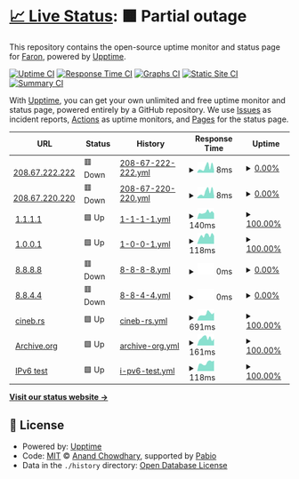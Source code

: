 # [📈 Live Status](https://FaronFaron.github.io/upptime): <!--live status--> **🟧 Partial outage**

This repository contains the open-source uptime monitor and status page for [Faron](Faron.com), powered by [Upptime](https://github.com/upptime/upptime).

[![Uptime CI](https://github.com/FaronFaron/upptime/workflows/Uptime%20CI/badge.svg)](https://github.com/FaronFaron/upptime/actions?query=workflow%3A%22Uptime+CI%22)
[![Response Time CI](https://github.com/FaronFaron/upptime/workflows/Response%20Time%20CI/badge.svg)](https://github.com/FaronFaron/upptime/actions?query=workflow%3A%22Response+Time+CI%22)
[![Graphs CI](https://github.com/FaronFaron/upptime/workflows/Graphs%20CI/badge.svg)](https://github.com/FaronFaron/upptime/actions?query=workflow%3A%22Graphs+CI%22)
[![Static Site CI](https://github.com/FaronFaron/upptime/workflows/Static%20Site%20CI/badge.svg)](https://github.com/FaronFaron/upptime/actions?query=workflow%3A%22Static+Site+CI%22)
[![Summary CI](https://github.com/FaronFaron/upptime/workflows/Summary%20CI/badge.svg)](https://github.com/FaronFaron/upptime/actions?query=workflow%3A%22Summary+CI%22)

With [Upptime](https://upptime.js.org), you can get your own unlimited and free uptime monitor and status page, powered entirely by a GitHub repository. We use [Issues](https://github.com/FaronFaron/upptime/issues) as incident reports, [Actions](https://github.com/FaronFaron/upptime/actions) as uptime monitors, and [Pages](https://FaronFaron.github.io/upptime) for the status page.

<!--start: status pages-->
<!-- This summary is generated by Upptime (https://github.com/upptime/upptime) -->
<!-- Do not edit this manually, your changes will be overwritten -->
<!-- prettier-ignore -->
| URL | Status | History | Response Time | Uptime |
| --- | ------ | ------- | ------------- | ------ |
| <img alt="" src="https://icons.duckduckgo.com/ip3/null.ico" height="13"> [208.67.222.222](208.67.222.222) | 🟥 Down | [208-67-222-222.yml](https://github.com/FaronFaron/upptime/commits/HEAD/history/208-67-222-222.yml) | <details><summary><img alt="Response time graph" src="./graphs/208-67-222-222/response-time-week.png" height="20"> 8ms</summary><br><a href="https://FaronFaron.github.io/upptime/history/208-67-222-222"><img alt="Response time 7" src="https://img.shields.io/endpoint?url=https%3A%2F%2Fraw.githubusercontent.com%2FFaronFaron%2Fupptime%2FHEAD%2Fapi%2F208-67-222-222%2Fresponse-time.json"></a><br><a href="https://FaronFaron.github.io/upptime/history/208-67-222-222"><img alt="24-hour response time 4" src="https://img.shields.io/endpoint?url=https%3A%2F%2Fraw.githubusercontent.com%2FFaronFaron%2Fupptime%2FHEAD%2Fapi%2F208-67-222-222%2Fresponse-time-day.json"></a><br><a href="https://FaronFaron.github.io/upptime/history/208-67-222-222"><img alt="7-day response time 8" src="https://img.shields.io/endpoint?url=https%3A%2F%2Fraw.githubusercontent.com%2FFaronFaron%2Fupptime%2FHEAD%2Fapi%2F208-67-222-222%2Fresponse-time-week.json"></a><br><a href="https://FaronFaron.github.io/upptime/history/208-67-222-222"><img alt="30-day response time 8" src="https://img.shields.io/endpoint?url=https%3A%2F%2Fraw.githubusercontent.com%2FFaronFaron%2Fupptime%2FHEAD%2Fapi%2F208-67-222-222%2Fresponse-time-month.json"></a><br><a href="https://FaronFaron.github.io/upptime/history/208-67-222-222"><img alt="1-year response time 7" src="https://img.shields.io/endpoint?url=https%3A%2F%2Fraw.githubusercontent.com%2FFaronFaron%2Fupptime%2FHEAD%2Fapi%2F208-67-222-222%2Fresponse-time-year.json"></a></details> | <details><summary><a href="https://FaronFaron.github.io/upptime/history/208-67-222-222">0.00%</a></summary><a href="https://FaronFaron.github.io/upptime/history/208-67-222-222"><img alt="All-time uptime 0.00%" src="https://img.shields.io/endpoint?url=https%3A%2F%2Fraw.githubusercontent.com%2FFaronFaron%2Fupptime%2FHEAD%2Fapi%2F208-67-222-222%2Fuptime.json"></a><br><a href="https://FaronFaron.github.io/upptime/history/208-67-222-222"><img alt="24-hour uptime 0.00%" src="https://img.shields.io/endpoint?url=https%3A%2F%2Fraw.githubusercontent.com%2FFaronFaron%2Fupptime%2FHEAD%2Fapi%2F208-67-222-222%2Fuptime-day.json"></a><br><a href="https://FaronFaron.github.io/upptime/history/208-67-222-222"><img alt="7-day uptime 0.00%" src="https://img.shields.io/endpoint?url=https%3A%2F%2Fraw.githubusercontent.com%2FFaronFaron%2Fupptime%2FHEAD%2Fapi%2F208-67-222-222%2Fuptime-week.json"></a><br><a href="https://FaronFaron.github.io/upptime/history/208-67-222-222"><img alt="30-day uptime 1.38%" src="https://img.shields.io/endpoint?url=https%3A%2F%2Fraw.githubusercontent.com%2FFaronFaron%2Fupptime%2FHEAD%2Fapi%2F208-67-222-222%2Fuptime-month.json"></a><br><a href="https://FaronFaron.github.io/upptime/history/208-67-222-222"><img alt="1-year uptime 0.00%" src="https://img.shields.io/endpoint?url=https%3A%2F%2Fraw.githubusercontent.com%2FFaronFaron%2Fupptime%2FHEAD%2Fapi%2F208-67-222-222%2Fuptime-year.json"></a></details>
| <img alt="" src="https://icons.duckduckgo.com/ip3/null.ico" height="13"> [208.67.220.220](208.67.220.220) | 🟥 Down | [208-67-220-220.yml](https://github.com/FaronFaron/upptime/commits/HEAD/history/208-67-220-220.yml) | <details><summary><img alt="Response time graph" src="./graphs/208-67-220-220/response-time-week.png" height="20"> 8ms</summary><br><a href="https://FaronFaron.github.io/upptime/history/208-67-220-220"><img alt="Response time 50" src="https://img.shields.io/endpoint?url=https%3A%2F%2Fraw.githubusercontent.com%2FFaronFaron%2Fupptime%2FHEAD%2Fapi%2F208-67-220-220%2Fresponse-time.json"></a><br><a href="https://FaronFaron.github.io/upptime/history/208-67-220-220"><img alt="24-hour response time 3" src="https://img.shields.io/endpoint?url=https%3A%2F%2Fraw.githubusercontent.com%2FFaronFaron%2Fupptime%2FHEAD%2Fapi%2F208-67-220-220%2Fresponse-time-day.json"></a><br><a href="https://FaronFaron.github.io/upptime/history/208-67-220-220"><img alt="7-day response time 8" src="https://img.shields.io/endpoint?url=https%3A%2F%2Fraw.githubusercontent.com%2FFaronFaron%2Fupptime%2FHEAD%2Fapi%2F208-67-220-220%2Fresponse-time-week.json"></a><br><a href="https://FaronFaron.github.io/upptime/history/208-67-220-220"><img alt="30-day response time 49" src="https://img.shields.io/endpoint?url=https%3A%2F%2Fraw.githubusercontent.com%2FFaronFaron%2Fupptime%2FHEAD%2Fapi%2F208-67-220-220%2Fresponse-time-month.json"></a><br><a href="https://FaronFaron.github.io/upptime/history/208-67-220-220"><img alt="1-year response time 50" src="https://img.shields.io/endpoint?url=https%3A%2F%2Fraw.githubusercontent.com%2FFaronFaron%2Fupptime%2FHEAD%2Fapi%2F208-67-220-220%2Fresponse-time-year.json"></a></details> | <details><summary><a href="https://FaronFaron.github.io/upptime/history/208-67-220-220">0.00%</a></summary><a href="https://FaronFaron.github.io/upptime/history/208-67-220-220"><img alt="All-time uptime 0.00%" src="https://img.shields.io/endpoint?url=https%3A%2F%2Fraw.githubusercontent.com%2FFaronFaron%2Fupptime%2FHEAD%2Fapi%2F208-67-220-220%2Fuptime.json"></a><br><a href="https://FaronFaron.github.io/upptime/history/208-67-220-220"><img alt="24-hour uptime 0.00%" src="https://img.shields.io/endpoint?url=https%3A%2F%2Fraw.githubusercontent.com%2FFaronFaron%2Fupptime%2FHEAD%2Fapi%2F208-67-220-220%2Fuptime-day.json"></a><br><a href="https://FaronFaron.github.io/upptime/history/208-67-220-220"><img alt="7-day uptime 0.00%" src="https://img.shields.io/endpoint?url=https%3A%2F%2Fraw.githubusercontent.com%2FFaronFaron%2Fupptime%2FHEAD%2Fapi%2F208-67-220-220%2Fuptime-week.json"></a><br><a href="https://FaronFaron.github.io/upptime/history/208-67-220-220"><img alt="30-day uptime 1.38%" src="https://img.shields.io/endpoint?url=https%3A%2F%2Fraw.githubusercontent.com%2FFaronFaron%2Fupptime%2FHEAD%2Fapi%2F208-67-220-220%2Fuptime-month.json"></a><br><a href="https://FaronFaron.github.io/upptime/history/208-67-220-220"><img alt="1-year uptime 0.00%" src="https://img.shields.io/endpoint?url=https%3A%2F%2Fraw.githubusercontent.com%2FFaronFaron%2Fupptime%2FHEAD%2Fapi%2F208-67-220-220%2Fuptime-year.json"></a></details>
| <img alt="" src="https://icons.duckduckgo.com/ip3/null.ico" height="13"> [1.1.1.1](1.1.1.1) | 🟩 Up | [1-1-1-1.yml](https://github.com/FaronFaron/upptime/commits/HEAD/history/1-1-1-1.yml) | <details><summary><img alt="Response time graph" src="./graphs/1-1-1-1/response-time-week.png" height="20"> 140ms</summary><br><a href="https://FaronFaron.github.io/upptime/history/1-1-1-1"><img alt="Response time 169" src="https://img.shields.io/endpoint?url=https%3A%2F%2Fraw.githubusercontent.com%2FFaronFaron%2Fupptime%2FHEAD%2Fapi%2F1-1-1-1%2Fresponse-time.json"></a><br><a href="https://FaronFaron.github.io/upptime/history/1-1-1-1"><img alt="24-hour response time 119" src="https://img.shields.io/endpoint?url=https%3A%2F%2Fraw.githubusercontent.com%2FFaronFaron%2Fupptime%2FHEAD%2Fapi%2F1-1-1-1%2Fresponse-time-day.json"></a><br><a href="https://FaronFaron.github.io/upptime/history/1-1-1-1"><img alt="7-day response time 140" src="https://img.shields.io/endpoint?url=https%3A%2F%2Fraw.githubusercontent.com%2FFaronFaron%2Fupptime%2FHEAD%2Fapi%2F1-1-1-1%2Fresponse-time-week.json"></a><br><a href="https://FaronFaron.github.io/upptime/history/1-1-1-1"><img alt="30-day response time 156" src="https://img.shields.io/endpoint?url=https%3A%2F%2Fraw.githubusercontent.com%2FFaronFaron%2Fupptime%2FHEAD%2Fapi%2F1-1-1-1%2Fresponse-time-month.json"></a><br><a href="https://FaronFaron.github.io/upptime/history/1-1-1-1"><img alt="1-year response time 169" src="https://img.shields.io/endpoint?url=https%3A%2F%2Fraw.githubusercontent.com%2FFaronFaron%2Fupptime%2FHEAD%2Fapi%2F1-1-1-1%2Fresponse-time-year.json"></a></details> | <details><summary><a href="https://FaronFaron.github.io/upptime/history/1-1-1-1">100.00%</a></summary><a href="https://FaronFaron.github.io/upptime/history/1-1-1-1"><img alt="All-time uptime 100.00%" src="https://img.shields.io/endpoint?url=https%3A%2F%2Fraw.githubusercontent.com%2FFaronFaron%2Fupptime%2FHEAD%2Fapi%2F1-1-1-1%2Fuptime.json"></a><br><a href="https://FaronFaron.github.io/upptime/history/1-1-1-1"><img alt="24-hour uptime 100.00%" src="https://img.shields.io/endpoint?url=https%3A%2F%2Fraw.githubusercontent.com%2FFaronFaron%2Fupptime%2FHEAD%2Fapi%2F1-1-1-1%2Fuptime-day.json"></a><br><a href="https://FaronFaron.github.io/upptime/history/1-1-1-1"><img alt="7-day uptime 100.00%" src="https://img.shields.io/endpoint?url=https%3A%2F%2Fraw.githubusercontent.com%2FFaronFaron%2Fupptime%2FHEAD%2Fapi%2F1-1-1-1%2Fuptime-week.json"></a><br><a href="https://FaronFaron.github.io/upptime/history/1-1-1-1"><img alt="30-day uptime 100.00%" src="https://img.shields.io/endpoint?url=https%3A%2F%2Fraw.githubusercontent.com%2FFaronFaron%2Fupptime%2FHEAD%2Fapi%2F1-1-1-1%2Fuptime-month.json"></a><br><a href="https://FaronFaron.github.io/upptime/history/1-1-1-1"><img alt="1-year uptime 100.00%" src="https://img.shields.io/endpoint?url=https%3A%2F%2Fraw.githubusercontent.com%2FFaronFaron%2Fupptime%2FHEAD%2Fapi%2F1-1-1-1%2Fuptime-year.json"></a></details>
| <img alt="" src="https://icons.duckduckgo.com/ip3/null.ico" height="13"> [1.0.0.1](1.0.0.1) | 🟩 Up | [1-0-0-1.yml](https://github.com/FaronFaron/upptime/commits/HEAD/history/1-0-0-1.yml) | <details><summary><img alt="Response time graph" src="./graphs/1-0-0-1/response-time-week.png" height="20"> 118ms</summary><br><a href="https://FaronFaron.github.io/upptime/history/1-0-0-1"><img alt="Response time 108" src="https://img.shields.io/endpoint?url=https%3A%2F%2Fraw.githubusercontent.com%2FFaronFaron%2Fupptime%2FHEAD%2Fapi%2F1-0-0-1%2Fresponse-time.json"></a><br><a href="https://FaronFaron.github.io/upptime/history/1-0-0-1"><img alt="24-hour response time 113" src="https://img.shields.io/endpoint?url=https%3A%2F%2Fraw.githubusercontent.com%2FFaronFaron%2Fupptime%2FHEAD%2Fapi%2F1-0-0-1%2Fresponse-time-day.json"></a><br><a href="https://FaronFaron.github.io/upptime/history/1-0-0-1"><img alt="7-day response time 118" src="https://img.shields.io/endpoint?url=https%3A%2F%2Fraw.githubusercontent.com%2FFaronFaron%2Fupptime%2FHEAD%2Fapi%2F1-0-0-1%2Fresponse-time-week.json"></a><br><a href="https://FaronFaron.github.io/upptime/history/1-0-0-1"><img alt="30-day response time 114" src="https://img.shields.io/endpoint?url=https%3A%2F%2Fraw.githubusercontent.com%2FFaronFaron%2Fupptime%2FHEAD%2Fapi%2F1-0-0-1%2Fresponse-time-month.json"></a><br><a href="https://FaronFaron.github.io/upptime/history/1-0-0-1"><img alt="1-year response time 108" src="https://img.shields.io/endpoint?url=https%3A%2F%2Fraw.githubusercontent.com%2FFaronFaron%2Fupptime%2FHEAD%2Fapi%2F1-0-0-1%2Fresponse-time-year.json"></a></details> | <details><summary><a href="https://FaronFaron.github.io/upptime/history/1-0-0-1">100.00%</a></summary><a href="https://FaronFaron.github.io/upptime/history/1-0-0-1"><img alt="All-time uptime 100.00%" src="https://img.shields.io/endpoint?url=https%3A%2F%2Fraw.githubusercontent.com%2FFaronFaron%2Fupptime%2FHEAD%2Fapi%2F1-0-0-1%2Fuptime.json"></a><br><a href="https://FaronFaron.github.io/upptime/history/1-0-0-1"><img alt="24-hour uptime 100.00%" src="https://img.shields.io/endpoint?url=https%3A%2F%2Fraw.githubusercontent.com%2FFaronFaron%2Fupptime%2FHEAD%2Fapi%2F1-0-0-1%2Fuptime-day.json"></a><br><a href="https://FaronFaron.github.io/upptime/history/1-0-0-1"><img alt="7-day uptime 100.00%" src="https://img.shields.io/endpoint?url=https%3A%2F%2Fraw.githubusercontent.com%2FFaronFaron%2Fupptime%2FHEAD%2Fapi%2F1-0-0-1%2Fuptime-week.json"></a><br><a href="https://FaronFaron.github.io/upptime/history/1-0-0-1"><img alt="30-day uptime 100.00%" src="https://img.shields.io/endpoint?url=https%3A%2F%2Fraw.githubusercontent.com%2FFaronFaron%2Fupptime%2FHEAD%2Fapi%2F1-0-0-1%2Fuptime-month.json"></a><br><a href="https://FaronFaron.github.io/upptime/history/1-0-0-1"><img alt="1-year uptime 100.00%" src="https://img.shields.io/endpoint?url=https%3A%2F%2Fraw.githubusercontent.com%2FFaronFaron%2Fupptime%2FHEAD%2Fapi%2F1-0-0-1%2Fuptime-year.json"></a></details>
| <img alt="" src="https://icons.duckduckgo.com/ip3/null.ico" height="13"> [8.8.8.8](8.8.8.8) | 🟥 Down | [8-8-8-8.yml](https://github.com/FaronFaron/upptime/commits/HEAD/history/8-8-8-8.yml) | <details><summary><img alt="Response time graph" src="./graphs/8-8-8-8/response-time-week.png" height="20"> 0ms</summary><br><a href="https://FaronFaron.github.io/upptime/history/8-8-8-8"><img alt="Response time 0" src="https://img.shields.io/endpoint?url=https%3A%2F%2Fraw.githubusercontent.com%2FFaronFaron%2Fupptime%2FHEAD%2Fapi%2F8-8-8-8%2Fresponse-time.json"></a><br><a href="https://FaronFaron.github.io/upptime/history/8-8-8-8"><img alt="24-hour response time 0" src="https://img.shields.io/endpoint?url=https%3A%2F%2Fraw.githubusercontent.com%2FFaronFaron%2Fupptime%2FHEAD%2Fapi%2F8-8-8-8%2Fresponse-time-day.json"></a><br><a href="https://FaronFaron.github.io/upptime/history/8-8-8-8"><img alt="7-day response time 0" src="https://img.shields.io/endpoint?url=https%3A%2F%2Fraw.githubusercontent.com%2FFaronFaron%2Fupptime%2FHEAD%2Fapi%2F8-8-8-8%2Fresponse-time-week.json"></a><br><a href="https://FaronFaron.github.io/upptime/history/8-8-8-8"><img alt="30-day response time 0" src="https://img.shields.io/endpoint?url=https%3A%2F%2Fraw.githubusercontent.com%2FFaronFaron%2Fupptime%2FHEAD%2Fapi%2F8-8-8-8%2Fresponse-time-month.json"></a><br><a href="https://FaronFaron.github.io/upptime/history/8-8-8-8"><img alt="1-year response time 0" src="https://img.shields.io/endpoint?url=https%3A%2F%2Fraw.githubusercontent.com%2FFaronFaron%2Fupptime%2FHEAD%2Fapi%2F8-8-8-8%2Fresponse-time-year.json"></a></details> | <details><summary><a href="https://FaronFaron.github.io/upptime/history/8-8-8-8">0.00%</a></summary><a href="https://FaronFaron.github.io/upptime/history/8-8-8-8"><img alt="All-time uptime 0.00%" src="https://img.shields.io/endpoint?url=https%3A%2F%2Fraw.githubusercontent.com%2FFaronFaron%2Fupptime%2FHEAD%2Fapi%2F8-8-8-8%2Fuptime.json"></a><br><a href="https://FaronFaron.github.io/upptime/history/8-8-8-8"><img alt="24-hour uptime 0.00%" src="https://img.shields.io/endpoint?url=https%3A%2F%2Fraw.githubusercontent.com%2FFaronFaron%2Fupptime%2FHEAD%2Fapi%2F8-8-8-8%2Fuptime-day.json"></a><br><a href="https://FaronFaron.github.io/upptime/history/8-8-8-8"><img alt="7-day uptime 0.00%" src="https://img.shields.io/endpoint?url=https%3A%2F%2Fraw.githubusercontent.com%2FFaronFaron%2Fupptime%2FHEAD%2Fapi%2F8-8-8-8%2Fuptime-week.json"></a><br><a href="https://FaronFaron.github.io/upptime/history/8-8-8-8"><img alt="30-day uptime 1.38%" src="https://img.shields.io/endpoint?url=https%3A%2F%2Fraw.githubusercontent.com%2FFaronFaron%2Fupptime%2FHEAD%2Fapi%2F8-8-8-8%2Fuptime-month.json"></a><br><a href="https://FaronFaron.github.io/upptime/history/8-8-8-8"><img alt="1-year uptime 0.00%" src="https://img.shields.io/endpoint?url=https%3A%2F%2Fraw.githubusercontent.com%2FFaronFaron%2Fupptime%2FHEAD%2Fapi%2F8-8-8-8%2Fuptime-year.json"></a></details>
| <img alt="" src="https://icons.duckduckgo.com/ip3/null.ico" height="13"> [8.8.4.4](8.8.4.4) | 🟥 Down | [8-8-4-4.yml](https://github.com/FaronFaron/upptime/commits/HEAD/history/8-8-4-4.yml) | <details><summary><img alt="Response time graph" src="./graphs/8-8-4-4/response-time-week.png" height="20"> 0ms</summary><br><a href="https://FaronFaron.github.io/upptime/history/8-8-4-4"><img alt="Response time 0" src="https://img.shields.io/endpoint?url=https%3A%2F%2Fraw.githubusercontent.com%2FFaronFaron%2Fupptime%2FHEAD%2Fapi%2F8-8-4-4%2Fresponse-time.json"></a><br><a href="https://FaronFaron.github.io/upptime/history/8-8-4-4"><img alt="24-hour response time 0" src="https://img.shields.io/endpoint?url=https%3A%2F%2Fraw.githubusercontent.com%2FFaronFaron%2Fupptime%2FHEAD%2Fapi%2F8-8-4-4%2Fresponse-time-day.json"></a><br><a href="https://FaronFaron.github.io/upptime/history/8-8-4-4"><img alt="7-day response time 0" src="https://img.shields.io/endpoint?url=https%3A%2F%2Fraw.githubusercontent.com%2FFaronFaron%2Fupptime%2FHEAD%2Fapi%2F8-8-4-4%2Fresponse-time-week.json"></a><br><a href="https://FaronFaron.github.io/upptime/history/8-8-4-4"><img alt="30-day response time 0" src="https://img.shields.io/endpoint?url=https%3A%2F%2Fraw.githubusercontent.com%2FFaronFaron%2Fupptime%2FHEAD%2Fapi%2F8-8-4-4%2Fresponse-time-month.json"></a><br><a href="https://FaronFaron.github.io/upptime/history/8-8-4-4"><img alt="1-year response time 0" src="https://img.shields.io/endpoint?url=https%3A%2F%2Fraw.githubusercontent.com%2FFaronFaron%2Fupptime%2FHEAD%2Fapi%2F8-8-4-4%2Fresponse-time-year.json"></a></details> | <details><summary><a href="https://FaronFaron.github.io/upptime/history/8-8-4-4">0.00%</a></summary><a href="https://FaronFaron.github.io/upptime/history/8-8-4-4"><img alt="All-time uptime 0.00%" src="https://img.shields.io/endpoint?url=https%3A%2F%2Fraw.githubusercontent.com%2FFaronFaron%2Fupptime%2FHEAD%2Fapi%2F8-8-4-4%2Fuptime.json"></a><br><a href="https://FaronFaron.github.io/upptime/history/8-8-4-4"><img alt="24-hour uptime 0.00%" src="https://img.shields.io/endpoint?url=https%3A%2F%2Fraw.githubusercontent.com%2FFaronFaron%2Fupptime%2FHEAD%2Fapi%2F8-8-4-4%2Fuptime-day.json"></a><br><a href="https://FaronFaron.github.io/upptime/history/8-8-4-4"><img alt="7-day uptime 0.00%" src="https://img.shields.io/endpoint?url=https%3A%2F%2Fraw.githubusercontent.com%2FFaronFaron%2Fupptime%2FHEAD%2Fapi%2F8-8-4-4%2Fuptime-week.json"></a><br><a href="https://FaronFaron.github.io/upptime/history/8-8-4-4"><img alt="30-day uptime 1.38%" src="https://img.shields.io/endpoint?url=https%3A%2F%2Fraw.githubusercontent.com%2FFaronFaron%2Fupptime%2FHEAD%2Fapi%2F8-8-4-4%2Fuptime-month.json"></a><br><a href="https://FaronFaron.github.io/upptime/history/8-8-4-4"><img alt="1-year uptime 0.00%" src="https://img.shields.io/endpoint?url=https%3A%2F%2Fraw.githubusercontent.com%2FFaronFaron%2Fupptime%2FHEAD%2Fapi%2F8-8-4-4%2Fuptime-year.json"></a></details>
| <img alt="" src="https://icons.duckduckgo.com/ip3/null.ico" height="13"> [cineb.rs](cineb.rs) | 🟩 Up | [cineb-rs.yml](https://github.com/FaronFaron/upptime/commits/HEAD/history/cineb-rs.yml) | <details><summary><img alt="Response time graph" src="./graphs/cineb-rs/response-time-week.png" height="20"> 691ms</summary><br><a href="https://FaronFaron.github.io/upptime/history/cineb-rs"><img alt="Response time 1027" src="https://img.shields.io/endpoint?url=https%3A%2F%2Fraw.githubusercontent.com%2FFaronFaron%2Fupptime%2FHEAD%2Fapi%2Fcineb-rs%2Fresponse-time.json"></a><br><a href="https://FaronFaron.github.io/upptime/history/cineb-rs"><img alt="24-hour response time 816" src="https://img.shields.io/endpoint?url=https%3A%2F%2Fraw.githubusercontent.com%2FFaronFaron%2Fupptime%2FHEAD%2Fapi%2Fcineb-rs%2Fresponse-time-day.json"></a><br><a href="https://FaronFaron.github.io/upptime/history/cineb-rs"><img alt="7-day response time 691" src="https://img.shields.io/endpoint?url=https%3A%2F%2Fraw.githubusercontent.com%2FFaronFaron%2Fupptime%2FHEAD%2Fapi%2Fcineb-rs%2Fresponse-time-week.json"></a><br><a href="https://FaronFaron.github.io/upptime/history/cineb-rs"><img alt="30-day response time 962" src="https://img.shields.io/endpoint?url=https%3A%2F%2Fraw.githubusercontent.com%2FFaronFaron%2Fupptime%2FHEAD%2Fapi%2Fcineb-rs%2Fresponse-time-month.json"></a><br><a href="https://FaronFaron.github.io/upptime/history/cineb-rs"><img alt="1-year response time 1027" src="https://img.shields.io/endpoint?url=https%3A%2F%2Fraw.githubusercontent.com%2FFaronFaron%2Fupptime%2FHEAD%2Fapi%2Fcineb-rs%2Fresponse-time-year.json"></a></details> | <details><summary><a href="https://FaronFaron.github.io/upptime/history/cineb-rs">100.00%</a></summary><a href="https://FaronFaron.github.io/upptime/history/cineb-rs"><img alt="All-time uptime 99.93%" src="https://img.shields.io/endpoint?url=https%3A%2F%2Fraw.githubusercontent.com%2FFaronFaron%2Fupptime%2FHEAD%2Fapi%2Fcineb-rs%2Fuptime.json"></a><br><a href="https://FaronFaron.github.io/upptime/history/cineb-rs"><img alt="24-hour uptime 100.00%" src="https://img.shields.io/endpoint?url=https%3A%2F%2Fraw.githubusercontent.com%2FFaronFaron%2Fupptime%2FHEAD%2Fapi%2Fcineb-rs%2Fuptime-day.json"></a><br><a href="https://FaronFaron.github.io/upptime/history/cineb-rs"><img alt="7-day uptime 100.00%" src="https://img.shields.io/endpoint?url=https%3A%2F%2Fraw.githubusercontent.com%2FFaronFaron%2Fupptime%2FHEAD%2Fapi%2Fcineb-rs%2Fuptime-week.json"></a><br><a href="https://FaronFaron.github.io/upptime/history/cineb-rs"><img alt="30-day uptime 99.96%" src="https://img.shields.io/endpoint?url=https%3A%2F%2Fraw.githubusercontent.com%2FFaronFaron%2Fupptime%2FHEAD%2Fapi%2Fcineb-rs%2Fuptime-month.json"></a><br><a href="https://FaronFaron.github.io/upptime/history/cineb-rs"><img alt="1-year uptime 99.93%" src="https://img.shields.io/endpoint?url=https%3A%2F%2Fraw.githubusercontent.com%2FFaronFaron%2Fupptime%2FHEAD%2Fapi%2Fcineb-rs%2Fuptime-year.json"></a></details>
| <img alt="" src="https://icons.duckduckgo.com/ip3/null.ico" height="13"> [Archive.org](Archive.org) | 🟩 Up | [archive-org.yml](https://github.com/FaronFaron/upptime/commits/HEAD/history/archive-org.yml) | <details><summary><img alt="Response time graph" src="./graphs/archive-org/response-time-week.png" height="20"> 161ms</summary><br><a href="https://FaronFaron.github.io/upptime/history/archive-org"><img alt="Response time 449" src="https://img.shields.io/endpoint?url=https%3A%2F%2Fraw.githubusercontent.com%2FFaronFaron%2Fupptime%2FHEAD%2Fapi%2Farchive-org%2Fresponse-time.json"></a><br><a href="https://FaronFaron.github.io/upptime/history/archive-org"><img alt="24-hour response time 145" src="https://img.shields.io/endpoint?url=https%3A%2F%2Fraw.githubusercontent.com%2FFaronFaron%2Fupptime%2FHEAD%2Fapi%2Farchive-org%2Fresponse-time-day.json"></a><br><a href="https://FaronFaron.github.io/upptime/history/archive-org"><img alt="7-day response time 161" src="https://img.shields.io/endpoint?url=https%3A%2F%2Fraw.githubusercontent.com%2FFaronFaron%2Fupptime%2FHEAD%2Fapi%2Farchive-org%2Fresponse-time-week.json"></a><br><a href="https://FaronFaron.github.io/upptime/history/archive-org"><img alt="30-day response time 382" src="https://img.shields.io/endpoint?url=https%3A%2F%2Fraw.githubusercontent.com%2FFaronFaron%2Fupptime%2FHEAD%2Fapi%2Farchive-org%2Fresponse-time-month.json"></a><br><a href="https://FaronFaron.github.io/upptime/history/archive-org"><img alt="1-year response time 449" src="https://img.shields.io/endpoint?url=https%3A%2F%2Fraw.githubusercontent.com%2FFaronFaron%2Fupptime%2FHEAD%2Fapi%2Farchive-org%2Fresponse-time-year.json"></a></details> | <details><summary><a href="https://FaronFaron.github.io/upptime/history/archive-org">100.00%</a></summary><a href="https://FaronFaron.github.io/upptime/history/archive-org"><img alt="All-time uptime 78.32%" src="https://img.shields.io/endpoint?url=https%3A%2F%2Fraw.githubusercontent.com%2FFaronFaron%2Fupptime%2FHEAD%2Fapi%2Farchive-org%2Fuptime.json"></a><br><a href="https://FaronFaron.github.io/upptime/history/archive-org"><img alt="24-hour uptime 100.00%" src="https://img.shields.io/endpoint?url=https%3A%2F%2Fraw.githubusercontent.com%2FFaronFaron%2Fupptime%2FHEAD%2Fapi%2Farchive-org%2Fuptime-day.json"></a><br><a href="https://FaronFaron.github.io/upptime/history/archive-org"><img alt="7-day uptime 100.00%" src="https://img.shields.io/endpoint?url=https%3A%2F%2Fraw.githubusercontent.com%2FFaronFaron%2Fupptime%2FHEAD%2Fapi%2Farchive-org%2Fuptime-week.json"></a><br><a href="https://FaronFaron.github.io/upptime/history/archive-org"><img alt="30-day uptime 99.95%" src="https://img.shields.io/endpoint?url=https%3A%2F%2Fraw.githubusercontent.com%2FFaronFaron%2Fupptime%2FHEAD%2Fapi%2Farchive-org%2Fuptime-month.json"></a><br><a href="https://FaronFaron.github.io/upptime/history/archive-org"><img alt="1-year uptime 78.32%" src="https://img.shields.io/endpoint?url=https%3A%2F%2Fraw.githubusercontent.com%2FFaronFaron%2Fupptime%2FHEAD%2Fapi%2Farchive-org%2Fuptime-year.json"></a></details>
| <img alt="" src="https://icons.duckduckgo.com/ip3/null.ico" height="13"> [IPv6 test](2GBZ.aternos.me) | 🟩 Up | [i-pv6-test.yml](https://github.com/FaronFaron/upptime/commits/HEAD/history/i-pv6-test.yml) | <details><summary><img alt="Response time graph" src="./graphs/i-pv6-test/response-time-week.png" height="20"> 118ms</summary><br><a href="https://FaronFaron.github.io/upptime/history/i-pv6-test"><img alt="Response time 118" src="https://img.shields.io/endpoint?url=https%3A%2F%2Fraw.githubusercontent.com%2FFaronFaron%2Fupptime%2FHEAD%2Fapi%2Fi-pv6-test%2Fresponse-time.json"></a><br><a href="https://FaronFaron.github.io/upptime/history/i-pv6-test"><img alt="24-hour response time 148" src="https://img.shields.io/endpoint?url=https%3A%2F%2Fraw.githubusercontent.com%2FFaronFaron%2Fupptime%2FHEAD%2Fapi%2Fi-pv6-test%2Fresponse-time-day.json"></a><br><a href="https://FaronFaron.github.io/upptime/history/i-pv6-test"><img alt="7-day response time 118" src="https://img.shields.io/endpoint?url=https%3A%2F%2Fraw.githubusercontent.com%2FFaronFaron%2Fupptime%2FHEAD%2Fapi%2Fi-pv6-test%2Fresponse-time-week.json"></a><br><a href="https://FaronFaron.github.io/upptime/history/i-pv6-test"><img alt="30-day response time 118" src="https://img.shields.io/endpoint?url=https%3A%2F%2Fraw.githubusercontent.com%2FFaronFaron%2Fupptime%2FHEAD%2Fapi%2Fi-pv6-test%2Fresponse-time-month.json"></a><br><a href="https://FaronFaron.github.io/upptime/history/i-pv6-test"><img alt="1-year response time 118" src="https://img.shields.io/endpoint?url=https%3A%2F%2Fraw.githubusercontent.com%2FFaronFaron%2Fupptime%2FHEAD%2Fapi%2Fi-pv6-test%2Fresponse-time-year.json"></a></details> | <details><summary><a href="https://FaronFaron.github.io/upptime/history/i-pv6-test">100.00%</a></summary><a href="https://FaronFaron.github.io/upptime/history/i-pv6-test"><img alt="All-time uptime 100.00%" src="https://img.shields.io/endpoint?url=https%3A%2F%2Fraw.githubusercontent.com%2FFaronFaron%2Fupptime%2FHEAD%2Fapi%2Fi-pv6-test%2Fuptime.json"></a><br><a href="https://FaronFaron.github.io/upptime/history/i-pv6-test"><img alt="24-hour uptime 100.00%" src="https://img.shields.io/endpoint?url=https%3A%2F%2Fraw.githubusercontent.com%2FFaronFaron%2Fupptime%2FHEAD%2Fapi%2Fi-pv6-test%2Fuptime-day.json"></a><br><a href="https://FaronFaron.github.io/upptime/history/i-pv6-test"><img alt="7-day uptime 100.00%" src="https://img.shields.io/endpoint?url=https%3A%2F%2Fraw.githubusercontent.com%2FFaronFaron%2Fupptime%2FHEAD%2Fapi%2Fi-pv6-test%2Fuptime-week.json"></a><br><a href="https://FaronFaron.github.io/upptime/history/i-pv6-test"><img alt="30-day uptime 100.00%" src="https://img.shields.io/endpoint?url=https%3A%2F%2Fraw.githubusercontent.com%2FFaronFaron%2Fupptime%2FHEAD%2Fapi%2Fi-pv6-test%2Fuptime-month.json"></a><br><a href="https://FaronFaron.github.io/upptime/history/i-pv6-test"><img alt="1-year uptime 100.00%" src="https://img.shields.io/endpoint?url=https%3A%2F%2Fraw.githubusercontent.com%2FFaronFaron%2Fupptime%2FHEAD%2Fapi%2Fi-pv6-test%2Fuptime-year.json"></a></details>

<!--end: status pages-->

[**Visit our status website →**](https://FaronFaron.github.io/upptime)

## 📄 License

- Powered by: [Upptime](https://github.com/upptime/upptime)
- Code: [MIT](./LICENSE) © [Anand Chowdhary](https://anandchowdhary.com), supported by [Pabio](https://pabio.com)
- Data in the `./history` directory: [Open Database License](https://opendatacommons.org/licenses/odbl/1-0/)
